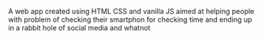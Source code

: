 A web app created using HTML CSS and vanilla JS aimed at helping people with problem of 
checking their smartphon for checking time and ending up in a rabbit hole of social media and whatnot
